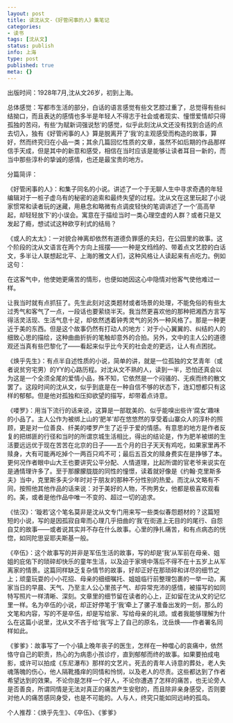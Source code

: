 ```yaml
---
layout: post
title: 读沈从文-《好管闲事的人》集笔记
categories:
- 读书
tags: [沈从文]
status: publish
info: 上海
type: post
published: true
meta: {}
---
```


出版时间：1928年7月,沈从文26岁，初到上海。
  
总体感觉：写都市生活的部分，白话的语言感觉有些文艺腔过重了，总觉得有些纠结拗口，而且表达的感情也多半是年轻人不得志于社会或者现实、憧憬爱情却只得孤独的苦闷，有些‘为赋新词强说愁’的感觉，似乎此刻沈从文还没有找到合适的点去切入，独有《好管闲事的人》算是脱离开了‘我’的主观感受而构造的故事，算好，然而终究归在小品一类；其余几篇回忆性质的文章，虽然不如后期的作品那样信手天成，但是其中的新意和感受，相信在当时应该是能够让读者耳目一新的，而当中那些淳朴的挚诚的感情，也还是最宝贵的地方。
  
分篇简评：
  
《好管闲事的人》：和集子同名的小说。讲述了一个于无聊人生中寻求奇遇的年轻编辑对于一桩子虚乌有的秘密的追索和最终失望的过程。沈从文在这里玩起了小说家惯常和读者玩的迷藏，用悬念和略微有点调皮轻快的笔调讲述了一个‘高高举起，却轻轻放下’的小误会。寓意在于描绘当时一类心理空虚的人群？或者只是又发起了瘾，想试试这种欧亨利式的结局？
  
《或人的太太》：一对貌合神离却依然有道德负罪感的夫妇，在公园里的故事。这个阶段的沈从文语言在两个方向上摇摆——一种是文绉绉的、带着点文艺腔的白话文，多半让人联想起北平、上海的雅文人们，这种风格让人读起来有点吃力。例如这句：
     
在这客气中，他使她更痛苦的情形，也便如她因这心中隐情对他客气使他难过一样。
   
让我当时就有点抓狂了。先生此刻对这类题材或者场景的处理，不能免俗的有些太过秀气和客气了一点，一段话也要萦绕半天。我当然更喜欢他的那种把湘西方言写得活灵活现、生活气息十足，却依然透着钟秀灵气的另外一种风格了。那是一种更近于美的东西。但是这个故事仍然有打动人的地方：对于小心翼翼的、纠结的人的细致心思的描绘，这种曲曲折折的笔触却意外的合拍。另外，文中的主人公的道德观还当真有些巴黎化了——看起来似乎比今天的社会走的更远，让人有点困扰。
  
《焕乎先生》：有点半自述性质的小说，简单的讲，就是一位孤独的文艺青年（或者说贫穷宅男）的YY的心路历程。对沈从文不熟的人，读到一半，恐怕还真会以为这是一个全须全尾的爱情小品，殊不知，它依然是一个闷骚的、无疾而终的散文罢了。这段时间的沈从文，似乎到底是在一种自信不够的状态下，连幻想都只有这样的郁郁。但是他对孤独和压抑欲望的描写，却带着点诗意。
  
《喽罗》：用当下流行的话来说，这算是一部耽美的、似乎能嗅出些许‘腐女’趣味的小品了。主人公作为被绑上山的‘肥羊’却在悠悠然的享受着山寨众人的淳朴的照顾，更是对一位善良、纤美的喽罗产生了近乎于爱的情感。有意思的地方是作者反复的把绑匪的行径和当时的所谓京城生活相比，得出的结论是，作为肥羊被绑的生活要远远优于现在苦苦在北京的日子——五个月的日子天天有鸡吃，如果家里再不赎身，大有可能再吃掉个一两百只鸡不可；最后五百文的赎身费实在是挣够了本。更何况作者眼中山大王也要讲究公平分配、人情道理，比起所谓的官老爷来说实在是通情理许多了。至于那朦朦胧胧的同性的憧憬，读着就好像是《约翰·克里斯多夫》当中，克里斯多夫少年时对于朋友的那种不分性别的热爱。而沈从文略有不同，按照他其他作品的话来说：对于美好的人物，不拘男女，他都是极喜欢观看的。美，或者是他作品中唯一不变的、超过一切的追求。
  
《怯汉》：‘璇若’这个笔名莫非是沈从文专门用来写一些类似春怨题材的？这篇短短的小说，写的是因孤寂自卑而心理几乎扭曲的‘我’在街道上无目的的尾行、自怨自艾的故事——或者说其实并不存在什么故事。心里的挣扎痛苦，和有点病态的恍惚，如同陀思妥耶夫斯基一般。
  
《卒伍》：这个故事写的并非是军伍生活的故事，写的却是‘我’从军前在母亲、姐姐的庇佑下的琐碎却快乐的童年生活，以及迫于家境中落后不得不在十五岁上从军离家的情景。这篇同样缺乏复杂情节的故事，好却正好在那琐碎和详尽的细节之上；顽童玩耍的小小花招、母亲的细细嘱托、姐姐临行前整理包裹的一举一动，离家当日的早晨、天气、乃至主人公心里孩子气、却异常充沛的感情，被描写的如同特写照片一样清晰、深刻。文章里的细节留在读者的心上，正如留在沈从文的记忆里一样。名为卒伍的小说，却正好停笔于‘我’牵上了骡子准备出发的一刻，那么的文笔和内容，写的不是卒伍，却是写给家、写给母亲的礼颂。或者我能够理解为什么在这篇小说里，沈从文不吝于给‘我’写上了自己的原名，沈岳焕——作者署名同样如此。
  
《爹爹》：故事写了一个小镇上晚年丧子的医生，怎样在一种噬心的哀痛中，依然恪守自己的职责，热心的为病患小孩诊疗，直到郁郁而终的故事。如果要拍成电影，或许可以拍成《东尼瀑布》那样的文艺片。死去的青年人诗意的葬处，老人失魂落魄的伤心，他人隔靴搔痒的同情和怜悯，以及老人的尽责。这些都达到了作者希望达到的效果。不论你是怎样一个好人，不论你遭遇了怎样的痛苦，也无论旁人是否善良，所谓同情是无法对真正的痛苦产生安慰的，而且除非亲身感受，否则要对他人的痛苦感同身受，也是不可能的。人与人，终究只能如同远峙的孤岛。
  
个人推荐：《焕乎先生》、《卒伍》、《爹爹》

